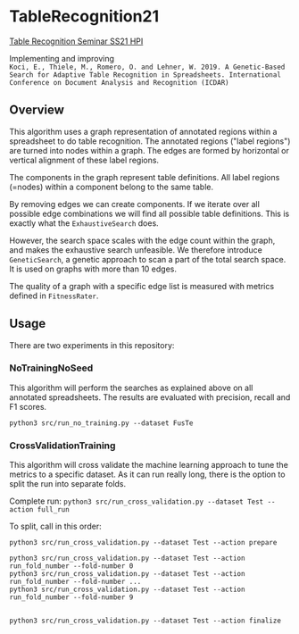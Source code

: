 # TableRecognition21

[Table Recognition Seminar SS21 HPI](https://hpi.de/naumann/teaching/current-courses/ss-21/table-recognition.html)

Implementing and improving  
`Koci, E., Thiele, M., Romero, O. and Lehner, W. 2019. A Genetic-Based Search for Adaptive Table Recognition in Spreadsheets. International Conference on Document Analysis and Recognition (ICDAR)`

## Overview

This algorithm uses a graph representation of annotated regions within a spreadsheet to do table recognition. The
annotated regions ("label regions") are turned into nodes within a graph. The edges are formed by horizontal or vertical
alignment of these label regions.

The components in the graph represent table definitions. All label regions (=nodes) within a component belong to the
same table.

By removing edges we can create components. If we iterate over all possible edge combinations we will find all possible
table definitions. This is exactly what the `ExhaustiveSearch` does.

However, the search space scales with the edge count within the graph, and makes the exhaustive search unfeasible. We
therefore introduce `GeneticSearch`, a genetic approach to scan a part of the total search space. It is used on graphs
with more than 10 edges.

The quality of a graph with a specific edge list is measured with metrics defined in `FitnessRater`.

## Usage

There are two experiments in this repository:

### NoTrainingNoSeed

This algorithm will perform the searches as explained above on all annotated spreadsheets. The results are evaluated
with precision, recall and F1 scores.

```
python3 src/run_no_training.py --dataset FusTe
```

### CrossValidationTraining

This algorithm will cross validate the machine learning approach to tune the metrics to a specific dataset. As it can
run really long, there is the option to split the run into separate folds.

Complete run: `python3 src/run_cross_validation.py --dataset Test --action full_run`

To split, call in this order:

```
python3 src/run_cross_validation.py --dataset Test --action prepare

python3 src/run_cross_validation.py --dataset Test --action run_fold_number --fold-number 0
python3 src/run_cross_validation.py --dataset Test --action run_fold_number --fold-number ...
python3 src/run_cross_validation.py --dataset Test --action run_fold_number --fold-number 9


python3 src/run_cross_validation.py --dataset Test --action finalize
```